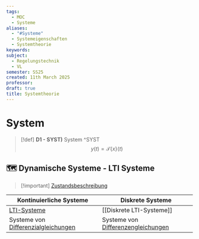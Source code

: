```yaml
---
tags:
  - MOC
  - Systeme
aliases:
  - "#Systeme"
  - Systemeigenschaften
  - Systemtheorie
keywords: 
subject:
  - Regelungstechnik
  - VL
semester: SS25
created: 11th March 2025
professor: 
draft: true
title: Systemtheorie
---
```

 
# System

> [!def] **D1 - SYST)** System ^SYST
> $$y(t)=\mathcal{T}\{x\}(t)$$


## 🗺️ Dynamische Systeme - LTI Systeme


> [!important] [Zustandsbeschreibung](Zustandsgleichungen.md) 

| Kontinuierliche Systeme                                                                                                                 | Diskrete Systeme                                                                     |
| --------------------------------------------------------------------------------------------------------------------------------------- | ------------------------------------------------------------------------------------ |
| [LTI-Systeme](LTI-Systeme.md)                                                                                                           | [[Diskrete LTI-Systeme]]                                                             |
| Systeme von [Differenzialgleichungen](../Mathematik/Analysis/Lineare%20DGL-Systeme%201.%20Ordung%20mit%20konstanten%20Koeffizienten.md) | Systeme von [Differenzengleichungen](../Mathematik/Analysis/Differenzengleichung.md) |
